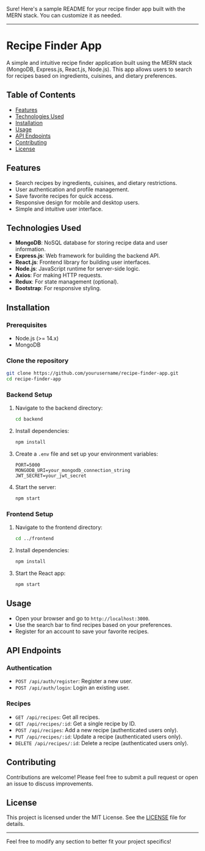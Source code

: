 Sure! Here's a sample README for your recipe finder app built with the MERN stack. You can customize it as needed.

---

# Recipe Finder App

A simple and intuitive recipe finder application built using the MERN stack (MongoDB, Express.js, React.js, Node.js). This app allows users to search for recipes based on ingredients, cuisines, and dietary preferences.

## Table of Contents

- [Features](#features)
- [Technologies Used](#technologies-used)
- [Installation](#installation)
- [Usage](#usage)
- [API Endpoints](#api-endpoints)
- [Contributing](#contributing)
- [License](#license)

## Features

- Search recipes by ingredients, cuisines, and dietary restrictions.
- User authentication and profile management.
- Save favorite recipes for quick access.
- Responsive design for mobile and desktop users.
- Simple and intuitive user interface.

## Technologies Used

- **MongoDB**: NoSQL database for storing recipe data and user information.
- **Express.js**: Web framework for building the backend API.
- **React.js**: Frontend library for building user interfaces.
- **Node.js**: JavaScript runtime for server-side logic.
- **Axios**: For making HTTP requests.
- **Redux**: For state management (optional).
- **Bootstrap**: For responsive styling.

## Installation

### Prerequisites

- Node.js (>= 14.x)
- MongoDB

### Clone the repository

```bash
git clone https://github.com/yourusername/recipe-finder-app.git
cd recipe-finder-app
```

### Backend Setup

1. Navigate to the backend directory:

   ```bash
   cd backend
   ```

2. Install dependencies:

   ```bash
   npm install
   ```

3. Create a `.env` file and set up your environment variables:

   ```
   PORT=5000
   MONGODB_URI=your_mongodb_connection_string
   JWT_SECRET=your_jwt_secret
   ```

4. Start the server:

   ```bash
   npm start
   ```

### Frontend Setup

1. Navigate to the frontend directory:

   ```bash
   cd ../frontend
   ```

2. Install dependencies:

   ```bash
   npm install
   ```

3. Start the React app:

   ```bash
   npm start
   ```

## Usage

- Open your browser and go to `http://localhost:3000`.
- Use the search bar to find recipes based on your preferences.
- Register for an account to save your favorite recipes.

## API Endpoints

### Authentication

- `POST /api/auth/register`: Register a new user.
- `POST /api/auth/login`: Login an existing user.

### Recipes

- `GET /api/recipes`: Get all recipes.
- `GET /api/recipes/:id`: Get a single recipe by ID.
- `POST /api/recipes`: Add a new recipe (authenticated users only).
- `PUT /api/recipes/:id`: Update a recipe (authenticated users only).
- `DELETE /api/recipes/:id`: Delete a recipe (authenticated users only).

## Contributing

Contributions are welcome! Please feel free to submit a pull request or open an issue to discuss improvements.

## License

This project is licensed under the MIT License. See the [LICENSE](LICENSE) file for details.

---

Feel free to modify any section to better fit your project specifics!
